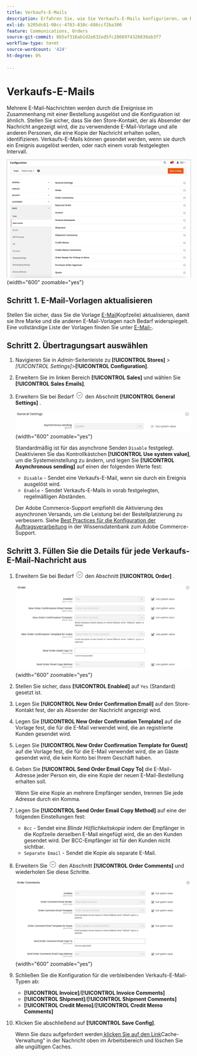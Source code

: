 ```yaml
---
title: Verkaufs-E-Mails
description: Erfahren Sie, wie Sie Verkaufs-E-Mails konfigurieren, um Kunden über ihre Bestellungen zu informieren.
exl-id: b205dc61-08cc-4783-810c-686ccf2ba300
feature: Communications, Orders
source-git-commit: 8b5af316ab1d2e632ed5fc2066974326830ab3f7
workflow-type: tm+mt
source-wordcount: '424'
ht-degree: 0%

---
```


# Verkaufs-E-Mails

Mehrere E-Mail-Nachrichten werden durch die Ereignisse im Zusammenhang mit einer Bestellung ausgelöst und die Konfiguration ist ähnlich. Stellen Sie sicher, dass Sie den Store-Kontakt, der als Absender der Nachricht angezeigt wird, die zu verwendende E-Mail-Vorlage und alle anderen Personen, die eine Kopie der Nachricht erhalten sollen, identifizieren. Verkaufs-E-Mails können gesendet werden, wenn sie durch ein Ereignis ausgelöst werden, oder nach einem vorab festgelegten Intervall.

![Verkaufskonfiguration - Verkaufs-E-Mails](./assets/config-sales-sales-email-full.png){width="600" zoomable="yes"}

## Schritt 1. E-Mail-Vorlagen aktualisieren

Stellen Sie sicher, dass Sie die Vorlage [E-Mail](../systems/email-template-custom.md#header-template)Kopfzeile) aktualisieren, damit sie Ihre Marke und die anderen E-Mail-Vorlagen nach Bedarf widerspiegelt. Eine vollständige Liste der Vorlagen finden Sie unter [E-Mail-](../systems/email-templates.md).

## Schritt 2. Übertragungsart auswählen

1. Navigieren Sie in _Admin_-Seitenleiste zu **[!UICONTROL Stores]** > _[!UICONTROL Settings]_>**[!UICONTROL Configuration]**.

1. Erweitern Sie im linken Bereich **[!UICONTROL Sales]** und wählen Sie **[!UICONTROL Sales Emails]**.

1. Erweitern Sie bei Bedarf ![Erweiterungsauswahl](../assets/icon-display-expand.png) den Abschnitt **[!UICONTROL General Settings]** .

   ![Verkaufskonfiguration - Allgemeine Einstellungen für Verkaufs-E-Mails](../configuration-reference/sales/assets/sales-emails-general-settings.png){width="600" zoomable="yes"}

   Standardmäßig ist für das asynchrone Senden `Disable` festgelegt. Deaktivieren Sie das Kontrollkästchen **[!UICONTROL Use system value]**, um die Systemeinstellung zu ändern, und legen Sie **[!UICONTROL Asynchronous sending]** auf einen der folgenden Werte fest:

   - `Disable` - Sendet eine Verkaufs-E-Mail, wenn sie durch ein Ereignis ausgelöst wird.
   - `Enable` - Sendet Verkaufs-E-Mails in vorab festgelegten, regelmäßigen Abständen.

   Der Adobe Commerce-Support empfiehlt die Aktivierung des asynchronen Versands, um die Leistung bei der Bestellplatzierung zu verbessern. Siehe [Best Practices für die Konfiguration der Auftragsverarbeitung](https://experienceleague.adobe.com/docs/commerce-operations/implementation-playbook/best-practices/maintenance/order-processing-configuration.html?lang=de) in der Wissensdatenbank zum Adobe Commerce-Support.

## Schritt 3. Füllen Sie die Details für jede Verkaufs-E-Mail-Nachricht aus

1. Erweitern Sie bei Bedarf ![Erweiterungsauswahl](../assets/icon-display-expand.png) den Abschnitt **[!UICONTROL Order]** .

   ![Verkaufskonfiguration - E-Mail-Bestellung](../configuration-reference/sales/assets/sales-emails-order.png){width="600" zoomable="yes"}

1. Stellen Sie sicher, dass **[!UICONTROL Enabled]** auf `Yes` (Standard) gesetzt ist.

1. Legen Sie **[!UICONTROL New Order Confirmation Email]** auf den Store-Kontakt fest, der als Absender der Nachricht angezeigt wird.

1. Legen Sie **[!UICONTROL New Order Confirmation Template]** auf die Vorlage fest, die für die E-Mail verwendet wird, die an registrierte Kunden gesendet wird.

1. Legen Sie **[!UICONTROL New Order Confirmation Template for Guest]** auf die Vorlage fest, die für die E-Mail verwendet wird, die an Gäste gesendet wird, die kein Konto bei Ihrem Geschäft haben.

1. Geben Sie **[!UICONTROL Send Order Email Copy To]** die E-Mail-Adresse jeder Person ein, die eine Kopie der neuen E-Mail-Bestellung erhalten soll.

   Wenn Sie eine Kopie an mehrere Empfänger senden, trennen Sie jede Adresse durch ein Komma.

1. Legen Sie **[!UICONTROL Send Order Email Copy Method]** auf eine der folgenden Einstellungen fest:

   - `Bcc` - Sendet eine _Blinde Höflichkeitskopie_ indem der Empfänger in die Kopfzeile derselben E-Mail eingefügt wird, die an den Kunden gesendet wird. Der BCC-Empfänger ist für den Kunden nicht sichtbar.
   - `Separate Email` - Sendet die Kopie als separate E-Mail.

1. Erweitern Sie ![Erweiterungsauswahl](../assets/icon-display-expand.png) den Abschnitt **[!UICONTROL Order Comments]** und wiederholen Sie diese Schritte.

   ![Verkaufskonfiguration - E-Mail-Bestellkommentare für den Verkauf](../configuration-reference/sales/assets/sales-emails-order-comments.png){width="600" zoomable="yes"}

1. Schließen Sie die Konfiguration für die verbleibenden Verkaufs-E-Mail-Typen ab:

   - **[!UICONTROL Invoice]**/**[!UICONTROL Invoice Comments]**
   - **[!UICONTROL Shipment]**/**[!UICONTROL Shipment Comments]**
   - **[!UICONTROL Credit Memo]**/**[!UICONTROL Credit Memo Comments]**

1. Klicken Sie abschließend auf **[!UICONTROL Save Config]**.

   Wenn Sie dazu aufgefordert werden[&#x200B; klicken Sie auf den Link &#x200B;](../systems/cache-management.md)Cache-Verwaltung“ in der Nachricht oben im Arbeitsbereich und löschen Sie alle ungültigen Caches.
